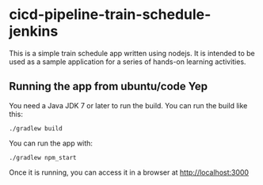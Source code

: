 # cicd-pipeline-train-schedule-jenkins

This is a simple train schedule app written using nodejs. It is intended to be used as a sample application for a series of hands-on learning activities.

## Running the app from ubuntu/code Yep

You need a Java JDK 7 or later to run the build. You can run the build like this:

    ./gradlew build

You can run the app with:

    ./gradlew npm_start

Once it is running, you can access it in a browser at [http://localhost:3000](http://localhost:3000)
